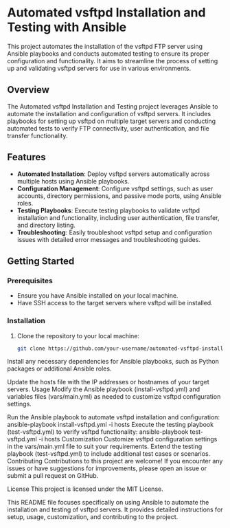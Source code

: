 # Automated vsftpd Installation and Testing with Ansible

This project automates the installation of the vsftpd FTP server using Ansible playbooks and conducts automated testing to ensure its proper configuration and functionality. It aims to streamline the process of setting up and validating vsftpd servers for use in various environments.

## Overview

The Automated vsftpd Installation and Testing project leverages Ansible to automate the installation and configuration of vsftpd servers. It includes playbooks for setting up vsftpd on multiple target servers and conducting automated tests to verify FTP connectivity, user authentication, and file transfer functionality.

## Features

- **Automated Installation**: Deploy vsftpd servers automatically across multiple hosts using Ansible playbooks.
- **Configuration Management**: Configure vsftpd settings, such as user accounts, directory permissions, and passive mode ports, using Ansible roles.
- **Testing Playbooks**: Execute testing playbooks to validate vsftpd installation and functionality, including user authentication, file transfer, and directory listing.
- **Troubleshooting**: Easily troubleshoot vsftpd setup and configuration issues with detailed error messages and troubleshooting guides.

## Getting Started

### Prerequisites

- Ensure you have Ansible installed on your local machine.
- Have SSH access to the target servers where vsftpd will be installed.

### Installation

1. Clone the repository to your local machine:

   ```bash
   git clone https://github.com/your-username/automated-vsftpd-installation.git
Install any necessary dependencies for Ansible playbooks, such as Python packages or additional Ansible roles.

Update the hosts file with the IP addresses or hostnames of your target servers.
Usage
Modify the Ansible playbook (install-vsftpd.yml) and variables files (vars/main.yml) as needed to customize vsftpd configuration settings.

Run the Ansible playbook to automate vsftpd installation and configuration:
ansible-playbook install-vsftpd.yml -i hosts
Execute the testing playbook (test-vsftpd.yml) to verify vsftpd functionality:
ansible-playbook test-vsftpd.yml -i hosts
Customization
Customize vsftpd configuration settings in the vars/main.yml file to suit your requirements.
Extend the testing playbook (test-vsftpd.yml) to include additional test cases or scenarios.
Contributing
Contributions to this project are welcome! If you encounter any issues or have suggestions for improvements, please open an issue or submit a pull request on GitHub.

License
This project is licensed under the MIT License.

This README file focuses specifically on using Ansible to automate the installation and testing of vsftpd servers. It provides detailed instructions for setup, usage, customization, and contributing to the project.
